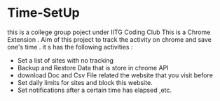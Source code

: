 # Time-SetUp
this is a college group poject under IITG Coding Club
This is a Chrome Extension . Aim of this project to track the activity on chrome and save one's time . it s has the following activities :
- Set a list of sites with no tracking
- Backup and Restore Data that is store in chrome API
- download Doc and Csv File related the website that you visit before
- Set daily limits for sites and block this website.
- Set notifications after a certain time has elapsed ,etc.
